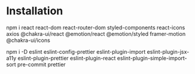 # Installation

npm i react react-dom react-router-dom styled-components react-icons axios @chakra-ui/react @emotion/react @emotion/styled framer-motion @chakra-ui/icons

npm i -D eslint eslint-config-prettier eslint-plugin-import eslint-plugin-jsx-a11y eslint-plugin-prettier eslint-plugin-react eslint-plugin-simple-import-sort pre-commit prettier

